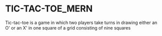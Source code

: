 # TIC-TAC-TOE_MERN
Tic-tac-toe is a game in which two players take turns in drawing either an O' or an X' in one square of a grid consisting of nine squares
